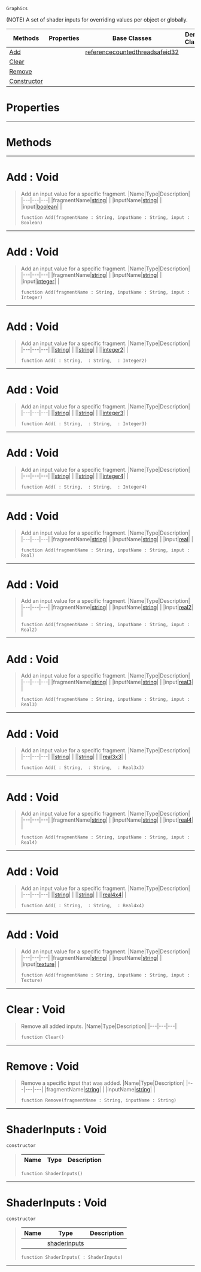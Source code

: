  `Graphics`

(NOTE) A set of shader inputs for overriding values per object or globally.

|Methods|Properties|Base Classes|Derived Classes|
|---|---|---|---|
|[ Add](https://github.com/dragonCASTjosh/PlasmaDocs/blob/master/code_reference/class_reference/shaderinputs.markdown#add-void)| |[referencecountedthreadsafeid32](https://github.com/dragonCASTjosh/PlasmaDocs/blob/master/code_reference/class_reference/referencecountedthreadsafeid32.markdown)| |
|[ Clear](https://github.com/dragonCASTjosh/PlasmaDocs/blob/master/code_reference/class_reference/shaderinputs.markdown#clear-void)| | | |
|[ Remove](https://github.com/dragonCASTjosh/PlasmaDocs/blob/master/code_reference/class_reference/shaderinputs.markdown#remove-void)| | | |
|[ Constructor](https://github.com/dragonCASTjosh/PlasmaDocs/blob/master/code_reference/class_reference/shaderinputs.markdown#shaderinputs-void)| | | |


 #  Properties


---  
 #  Methods


---  
 #  Add : Void

> Add an input value for a specific fragment.
> |Name|Type|Description|
> |---|---|---|
> |fragmentName|[string](https://github.com/dragonCASTjosh/PlasmaDocs/blob/master/code_reference/lightning_base_types/string.markdown)| |
> |inputName|[string](https://github.com/dragonCASTjosh/PlasmaDocs/blob/master/code_reference/lightning_base_types/string.markdown)| |
> |input|[boolean](https://github.com/dragonCASTjosh/PlasmaDocs/blob/master/code_reference/lightning_base_types/boolean.markdown)| |
> ``` lang=cpp, name=Lightning
> function Add(fragmentName : String, inputName : String, input : Boolean)
> ``` 


---  
 #  Add : Void

> Add an input value for a specific fragment.
> |Name|Type|Description|
> |---|---|---|
> |fragmentName|[string](https://github.com/dragonCASTjosh/PlasmaDocs/blob/master/code_reference/lightning_base_types/string.markdown)| |
> |inputName|[string](https://github.com/dragonCASTjosh/PlasmaDocs/blob/master/code_reference/lightning_base_types/string.markdown)| |
> |input|[integer](https://github.com/dragonCASTjosh/PlasmaDocs/blob/master/code_reference/lightning_base_types/integer.markdown)| |
> ``` lang=cpp, name=Lightning
> function Add(fragmentName : String, inputName : String, input : Integer)
> ``` 


---  
 #  Add : Void

> Add an input value for a specific fragment.
> |Name|Type|Description|
> |---|---|---|
> ||[string](https://github.com/dragonCASTjosh/PlasmaDocs/blob/master/code_reference/lightning_base_types/string.markdown)| |
> ||[string](https://github.com/dragonCASTjosh/PlasmaDocs/blob/master/code_reference/lightning_base_types/string.markdown)| |
> ||[integer2](https://github.com/dragonCASTjosh/PlasmaDocs/blob/master/code_reference/lightning_base_types/integer2.markdown)| |
> ``` lang=cpp, name=Lightning
> function Add( : String,  : String,  : Integer2)
> ``` 


---  
 #  Add : Void

> Add an input value for a specific fragment.
> |Name|Type|Description|
> |---|---|---|
> ||[string](https://github.com/dragonCASTjosh/PlasmaDocs/blob/master/code_reference/lightning_base_types/string.markdown)| |
> ||[string](https://github.com/dragonCASTjosh/PlasmaDocs/blob/master/code_reference/lightning_base_types/string.markdown)| |
> ||[integer3](https://github.com/dragonCASTjosh/PlasmaDocs/blob/master/code_reference/lightning_base_types/integer3.markdown)| |
> ``` lang=cpp, name=Lightning
> function Add( : String,  : String,  : Integer3)
> ``` 


---  
 #  Add : Void

> Add an input value for a specific fragment.
> |Name|Type|Description|
> |---|---|---|
> ||[string](https://github.com/dragonCASTjosh/PlasmaDocs/blob/master/code_reference/lightning_base_types/string.markdown)| |
> ||[string](https://github.com/dragonCASTjosh/PlasmaDocs/blob/master/code_reference/lightning_base_types/string.markdown)| |
> ||[integer4](https://github.com/dragonCASTjosh/PlasmaDocs/blob/master/code_reference/lightning_base_types/integer4.markdown)| |
> ``` lang=cpp, name=Lightning
> function Add( : String,  : String,  : Integer4)
> ``` 


---  
 #  Add : Void

> Add an input value for a specific fragment.
> |Name|Type|Description|
> |---|---|---|
> |fragmentName|[string](https://github.com/dragonCASTjosh/PlasmaDocs/blob/master/code_reference/lightning_base_types/string.markdown)| |
> |inputName|[string](https://github.com/dragonCASTjosh/PlasmaDocs/blob/master/code_reference/lightning_base_types/string.markdown)| |
> |input|[real](https://github.com/dragonCASTjosh/PlasmaDocs/blob/master/code_reference/lightning_base_types/real.markdown)| |
> ``` lang=cpp, name=Lightning
> function Add(fragmentName : String, inputName : String, input : Real)
> ``` 


---  
 #  Add : Void

> Add an input value for a specific fragment.
> |Name|Type|Description|
> |---|---|---|
> |fragmentName|[string](https://github.com/dragonCASTjosh/PlasmaDocs/blob/master/code_reference/lightning_base_types/string.markdown)| |
> |inputName|[string](https://github.com/dragonCASTjosh/PlasmaDocs/blob/master/code_reference/lightning_base_types/string.markdown)| |
> |input|[real2](https://github.com/dragonCASTjosh/PlasmaDocs/blob/master/code_reference/lightning_base_types/real2.markdown)| |
> ``` lang=cpp, name=Lightning
> function Add(fragmentName : String, inputName : String, input : Real2)
> ``` 


---  
 #  Add : Void

> Add an input value for a specific fragment.
> |Name|Type|Description|
> |---|---|---|
> |fragmentName|[string](https://github.com/dragonCASTjosh/PlasmaDocs/blob/master/code_reference/lightning_base_types/string.markdown)| |
> |inputName|[string](https://github.com/dragonCASTjosh/PlasmaDocs/blob/master/code_reference/lightning_base_types/string.markdown)| |
> |input|[real3](https://github.com/dragonCASTjosh/PlasmaDocs/blob/master/code_reference/lightning_base_types/real3.markdown)| |
> ``` lang=cpp, name=Lightning
> function Add(fragmentName : String, inputName : String, input : Real3)
> ``` 


---  
 #  Add : Void

> Add an input value for a specific fragment.
> |Name|Type|Description|
> |---|---|---|
> ||[string](https://github.com/dragonCASTjosh/PlasmaDocs/blob/master/code_reference/lightning_base_types/string.markdown)| |
> ||[string](https://github.com/dragonCASTjosh/PlasmaDocs/blob/master/code_reference/lightning_base_types/string.markdown)| |
> ||[real3x3](https://github.com/dragonCASTjosh/PlasmaDocs/blob/master/code_reference/lightning_base_types/real3x3.markdown)| |
> ``` lang=cpp, name=Lightning
> function Add( : String,  : String,  : Real3x3)
> ``` 


---  
 #  Add : Void

> Add an input value for a specific fragment.
> |Name|Type|Description|
> |---|---|---|
> |fragmentName|[string](https://github.com/dragonCASTjosh/PlasmaDocs/blob/master/code_reference/lightning_base_types/string.markdown)| |
> |inputName|[string](https://github.com/dragonCASTjosh/PlasmaDocs/blob/master/code_reference/lightning_base_types/string.markdown)| |
> |input|[real4](https://github.com/dragonCASTjosh/PlasmaDocs/blob/master/code_reference/lightning_base_types/real4.markdown)| |
> ``` lang=cpp, name=Lightning
> function Add(fragmentName : String, inputName : String, input : Real4)
> ``` 


---  
 #  Add : Void

> Add an input value for a specific fragment.
> |Name|Type|Description|
> |---|---|---|
> ||[string](https://github.com/dragonCASTjosh/PlasmaDocs/blob/master/code_reference/lightning_base_types/string.markdown)| |
> ||[string](https://github.com/dragonCASTjosh/PlasmaDocs/blob/master/code_reference/lightning_base_types/string.markdown)| |
> ||[real4x4](https://github.com/dragonCASTjosh/PlasmaDocs/blob/master/code_reference/lightning_base_types/real4x4.markdown)| |
> ``` lang=cpp, name=Lightning
> function Add( : String,  : String,  : Real4x4)
> ``` 


---  
 #  Add : Void

> Add an input value for a specific fragment.
> |Name|Type|Description|
> |---|---|---|
> |fragmentName|[string](https://github.com/dragonCASTjosh/PlasmaDocs/blob/master/code_reference/lightning_base_types/string.markdown)| |
> |inputName|[string](https://github.com/dragonCASTjosh/PlasmaDocs/blob/master/code_reference/lightning_base_types/string.markdown)| |
> |input|[texture](https://github.com/dragonCASTjosh/PlasmaDocs/blob/master/code_reference/class_reference/texture.markdown)| |
> ``` lang=cpp, name=Lightning
> function Add(fragmentName : String, inputName : String, input : Texture)
> ``` 


---  
 #  Clear : Void

> Remove all added inputs.
> |Name|Type|Description|
> |---|---|---|
> ``` lang=cpp, name=Lightning
> function Clear()
> ``` 


---  
 #  Remove : Void

> Remove a specific input that was added.
> |Name|Type|Description|
> |---|---|---|
> |fragmentName|[string](https://github.com/dragonCASTjosh/PlasmaDocs/blob/master/code_reference/lightning_base_types/string.markdown)| |
> |inputName|[string](https://github.com/dragonCASTjosh/PlasmaDocs/blob/master/code_reference/lightning_base_types/string.markdown)| |
> ``` lang=cpp, name=Lightning
> function Remove(fragmentName : String, inputName : String)
> ``` 


---  
 #  ShaderInputs : Void

 `constructor`

> 
> |Name|Type|Description|
> |---|---|---|
> ``` lang=cpp, name=Lightning
> function ShaderInputs()
> ``` 


---  
 #  ShaderInputs : Void

 `constructor`

> 
> |Name|Type|Description|
> |---|---|---|
> ||[shaderinputs](https://github.com/dragonCASTjosh/PlasmaDocs/blob/master/code_reference/class_reference/shaderinputs.markdown)| |
> ``` lang=cpp, name=Lightning
> function ShaderInputs( : ShaderInputs)
> ``` 


---  
 

 